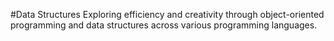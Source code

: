 
#Data Structures
Exploring efficiency and creativity through object-oriented programming and data structures across various programming languages.


